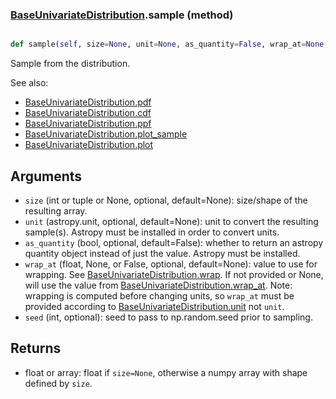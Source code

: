 ### [BaseUnivariateDistribution](BaseUnivariateDistribution.md).sample (method)


```py

def sample(self, size=None, unit=None, as_quantity=False, wrap_at=None, seed=None)

```



Sample from the distribution.

See also:
* [BaseUnivariateDistribution.pdf](BaseUnivariateDistribution.pdf.md)
* [BaseUnivariateDistribution.cdf](BaseUnivariateDistribution.cdf.md)
* [BaseUnivariateDistribution.ppf](BaseUnivariateDistribution.ppf.md)
* [BaseUnivariateDistribution.plot_sample](BaseUnivariateDistribution.plot_sample.md)
* [BaseUnivariateDistribution.plot](BaseUnivariateDistribution.plot.md)

Arguments
-----------
* `size` (int or tuple or None, optional, default=None): size/shape of the
    resulting array.
* `unit` (astropy.unit, optional, default=None): unit to convert the
    resulting sample(s).  Astropy must be installed in order to convert
    units.
* `as_quantity` (bool, optional, default=False): whether to return an
    astropy quantity object instead of just the value.  Astropy must
    be installed.
* `wrap_at` (float, None, or False, optional, default=None): value to
    use for wrapping.  See [BaseUnivariateDistribution.wrap](BaseUnivariateDistribution.wrap.md).  If not provided or None,
    will use the value from [BaseUnivariateDistribution.wrap_at](BaseUnivariateDistribution.wrap_at.md).  Note: wrapping is
    computed before changing units, so `wrap_at` must be provided
    according to [BaseUnivariateDistribution.unit](BaseUnivariateDistribution.unit.md) not `unit`.
* `seed` (int, optional): seed to pass to np.random.seed
    prior to sampling.

Returns
---------
* float or array: float if `size=None`, otherwise a numpy array with
    shape defined by `size`.

